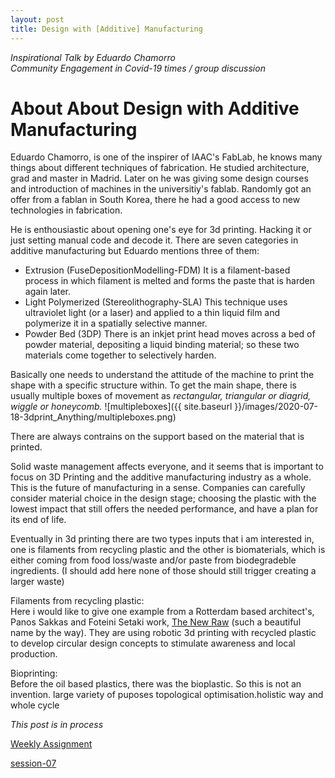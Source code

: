 ```yaml
---
layout: post
title: Design with [Additive] Manufacturing
---
```

*Inspirational Talk by Eduardo Chamorro*  
*Community Engagement in Covid-19 times / group discussion*

# About About Design with Additive Manufacturing
  
Eduardo Chamorro, is one of the inspirer of IAAC's FabLab, he knows many things about different techniques of fabrication. He studied architecture, grad and master in Madrid. Later on he was giving some design courses and introduction of machines in the universitiy's fablab. Randomly got an offer from a fablan in South Korea, there he had a good access to new technologies in fabrication. 

He is enthousiastic about opening one's eye for 3d printing.  Hacking it or just setting manual code and decode it. 
There are seven categories in additive manufacturing but Eduardo mentions three of them: 
  
 * Extrusion (FuseDepositionModelling-FDM) It is a filament-based process in which filament is melted and forms the paste that is harden again later.  
 * Light Polymerized (Stereolithography-SLA) This technique uses ultraviolet light (or a laser) and applied to a thin liquid film and polymerize it in a spatially selective manner.
 * Powder Bed (3DP) There is an inkjet print head moves across a bed of powder material, depositing a liquid binding material; so these two materials come together to selectively harden.  
  
Basically one needs to understand the attitude of the machine to print the shape with a specific structure within. To get the main shape, there is usually multiple boxes of movement as *rectangular, triangular or diagrid, wiggle or honeycomb.* 
![multipleboxes]({{ site.baseurl }}/images/2020-07-18-3dprint_Anything/multipleboxes.png)   
  
There are always contrains on the support based on  the material that is printed. 


    

  
Solid waste management affects everyone, and it seems that is important to focus on 3D Printing and the additive manufacturing industry as a whole. This is the future of manufacturing in a sense. Companies can carefully consider material choice in the design stage; choosing the plastic with the lowest impact that still offers the needed performance, and have a plan for its end of life.   
  
Eventually in 3d printing there are two types inputs that i am interested in, one is filaments from recycling plastic  and the other is biomaterials, which is either coming from food loss/waste and/or paste from biodegradeble ingredients. (I should add here none of those should still trigger creating a larger waste)   

Filaments from recycling plastic:  
Here i would like to give one example from a Rotterdam based architect's, Panos Sakkas and Foteini Setaki work, [The New Raw](https://thenewraw.org) (such a beautiful name by the way). They are using robotic 3d printing with recycled plastic to develop circular design concepts to stimulate awareness and local production.  
  
Bioprinting:  
Before the oil based plastics, there was the bioplastic. So this is not an invention. large variety of puposes topological optimisation.holistic way and whole cycle    



*This post is in process*  

[Weekly Assignment](https://hackmd.io/@fablabbcn/SyLUuOS38#Weekly-Assignment---How-to-3D-print-almost-anything--Community-engagement-in-covid-19-times)

[session-07](https://hackmd.io/@fablabbcn/SyLUuOS38#Session-07---How-to-3D-Print-almost-anything-_15072020)
